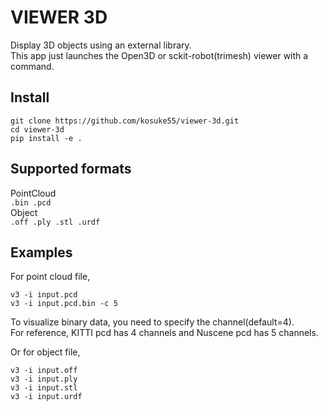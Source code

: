 # VIEWER 3D

Display 3D objects using an external library.  
This app just launches the Open3D or sckit-robot(trimesh) viewer with a command.  

## Install

```
git clone https://github.com/kosuke55/viewer-3d.git  
cd viewer-3d  
pip install -e .  
```

## Supported formats  
PointCloud  
`.bin .pcd`  
Object  
`.off .ply .stl .urdf`  

## Examples
For point cloud file,  
```
v3 -i input.pcd  
v3 -i input.pcd.bin -c 5  
```

To visualize binary data, you need to specify the channel(default=4).  
For reference, KITTI pcd has 4 channels and Nuscene pcd has 5 channels.  

Or for object file,  
```
v3 -i input.off  
v3 -i input.ply  
v3 -i input.stl  
v3 -i input.urdf  
```
